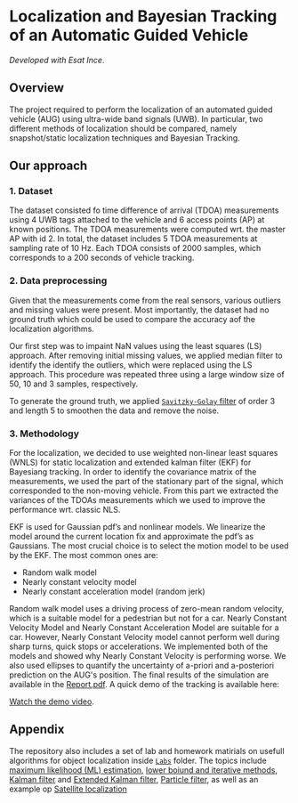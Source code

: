 # Localization and Bayesian Tracking of an Automatic Guided Vehicle
*Developed with Esat Ince*.
## Overview

The project required to perform the localization of an automated guided vehicle (AUG) using ultra-wide band signals (UWB). In particular, two different methods of localization should be compared, namely snapshot/static localization techniques and Bayesian Tracking.

## Our approach
### 1. Dataset 
The dataset consisted fo time difference of arrival (TDOA) measurements using 4 UWB tags attached to the vehicle and 6 access points (AP) at known positions. The TDOA measurements were computed wrt. the master AP with id 2. In total, the dataset includes 5 TDOA measurements at sampling rate of 10 Hz. Each TDOA consists of 2000 samples, which corresponds to a 200 seconds of vehicle tracking.              

### 2. Data preprocessing
Given that the measurements come from the real sensors, various outliers and missing values were present. Most importantly, the dataset had no ground truth which could be used to compare the accuracy aof the localization algorithms.

Our first step was to impaint NaN values using the least squares (LS) approach. After removing initial missing values, we applied median filter to identify the identify the outliers, which were replaced using the LS approach. This procedure was repeated three using a large window size of 50, 10 and 3 samples, respectively.

To generate the ground truth, we applied [`Savitzky-Golay` filter](https://en.wikipedia.org/wiki/Savitzky%E2%80%93Golay_filter) of order 3 and length 5 to smoothen the data and remove the noise. 

### 3. Methodology
For the localization, we decided to use weighted non-linear least squares (WNLS) for static localization and extended kalman filter (EKF) for Bayesiang tracking. In order to identify the covariance matrix of the measurements, we used the part of the stationary part of the signal, which corresponded to the non-moving vehicle. From this part we extracted the variances of the TDOAs measurements which we used to improve the performance wrt. classic NLS.

EKF is used for Gaussian pdf’s and nonlinear models. We linearize the model around the current location fix and approximate the pdf’s as Gaussians. The most crucial choice is to select the motion model to be used by the EKF. The most common ones are:
- Random walk model
- Nearly constant velocity model
- Nearly constant acceleration model (random jerk)

Random walk model uses a driving process of zero-mean random velocity, which is a suitable model for a pedestrian but not for a car. Nearly Constant Velocity Model and Nearly Constant Acceleration Model are suitable for a car. However, Nearly Constant Velocity model cannot perform well during sharp turns, quick stops or accelerations. We implemented both of the models and showed why Nearly Constant Velocity is performing worse. We also used ellipses to quantify the uncertainty of a-priori and a-posteriori prediction on the AUG's position. 
The final results of the simulation are available in the [Report.pdf](Project/Report.pdf). A quick demo of the tracking is available here:

[Watch the demo video](https://drive.google.com/file/d/1V4K-1m98SW36MdO_wrS5hkyRIjSRFdVu/preview).


## Appendix
The repository also includes a set of lab and homework matirials on usefull algorithms for object localization inside [`Labs`](Labs) folder. The topics include [maximum likelihood (ML) estimation](Labs/1-Static%20Localization/), [lower boiund and iterative methods](Labs/2-Cramer-Rao%20Bound%20and%20iterative%20NLS/), [Kalman filter](Labs/3-Kalman%20filter/) and [Extended Kalman filter](Labs/4-Extended%20Kalman%20Filter/), [Particle filter](Labs/5-Particle%20filter/), as well as an example op [Satellite localization](Labs/6-Satellite%20localization/)  
